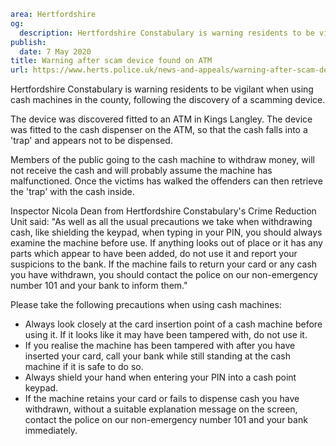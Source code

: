 ```yaml
area: Hertfordshire
og:
  description: Hertfordshire Constabulary is warning residents to be vigilant when using cash machines in the county, following the discovery of a scamming device.
publish:
  date: 7 May 2020
title: Warning after scam device found on ATM
url: https://www.herts.police.uk/news-and-appeals/warning-after-scam-device-found-on-atm-0082
```

Hertfordshire Constabulary is warning residents to be vigilant when using cash machines in the county, following the discovery of a scamming device.

The device was discovered fitted to an ATM in Kings Langley. The device was fitted to the cash dispenser on the ATM, so that the cash falls into a 'trap' and appears not to be dispensed.

Members of the public going to the cash machine to withdraw money, will not receive the cash and will probably assume the machine has malfunctioned. Once the victims has walked the offenders can then retrieve the 'trap' with the cash inside.

Inspector Nicola Dean from Hertfordshire Constabulary's Crime Reduction Unit said: "As well as all the usual precautions we take when withdrawing cash, like shielding the keypad, when typing in your PIN, you should always examine the machine before use. If anything looks out of place or it has any parts which appear to have been added, do not use it and report your suspicions to the bank. If the machine fails to return your card or any cash you have withdrawn, you should contact the police on our non-emergency number 101 and your bank to inform them."

Please take the following precautions when using cash machines:

 * Always look closely at the card insertion point of a cash machine before using it. If it looks like it may have been tampered with, do not use it.
 * If you realise the machine has been tampered with after you have inserted your card, call your bank while still standing at the cash machine if it is safe to do so.
 * Always shield your hand when entering your PIN into a cash point keypad.
 * If the machine retains your card or fails to dispense cash you have withdrawn, without a suitable explanation message on the screen, contact the police on our non-emergency number 101 and your bank immediately.
